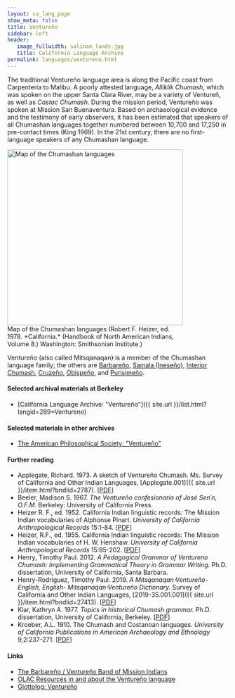 ```yaml
---
layout: ca_lang_page
show_meta: false
title: Ventureño
sidebar: left
header:
   image_fullwidth: salinan_lands.jpg
   title: California Language Archive
permalink: languages/ventureno.html
---
```


The traditional Ventureño language area is along the Pacific coast from Carpenteria to Malibu. A poorly attested language, *Alliklik Chumash*, which was spoken on the upper Santa Clara River, may be a variety of Ventureñ, as well as *Castac Chumash*. During the mission period, Ventureño was spoken at Mission San Buenaventura. Based on archaeological evidence and the testimony of early observers, it has been estimated that speakers of all Chumashan languages together numbered between 10,700 and 17,250 in pre-contact times (King 1969). In the 21st century, there are no first-language speakers of any Chumashan language.

<div class="image fit right" style="width: 400px;">
<a href="https://berkeley.box.com/v/chumashan-languages-map"><img alt="Map of the Chumashan languages" src="{{ site.urlimg }}/chumashan-languages-map-small.jpg" width="400px"/></a>
<div class="caption">
Map of the Chumashan languages (Robert F. Heizer, ed. 1978. *California.* (Handbook of North American Indians, Volume 8.) Washington: Smithsonian Institute.)
</div>
</div>

Ventureño (also called Mitsqanaqan̓) is a member of the Chumashan language family; the others are [Barbareño](barbareno.html), [Samala (Ineseño)](ineseno.html), [Interior Chumash](interior-chumash.html), [Cruzeño](island-chumash.html), [Obispeño](obispeno.html), and [Purisimeño](purisimeno.html).

#### Selected archival materials at Berkeley

* [California Language Archive: "Ventureño"]({{ site.url }}/list.html?langid=289=Ventureno)

#### Selected materials in other archives

* [The American Philosophical Society: "Ventureño"](https://indigenousguide.amphilsoc.org/search?f%5B0%5D=guide_language_content_title%3AVenture%C3%B1o)

#### Further reading

* Applegate, Richard. 1973. A sketch of Ventureño Chumash. Ms. Survey of California and Other Indian Languages, [Applegate.001]({{ site.url }}/item.html?bndlid=2787). [[PDF](https://berkeley.box.com/v/applegate-001)]
* Beeler, Madison S. 1967. *The Ventureño confesionario of José Sen´n, O.F.M.* Berkeley: University of California Press.
* Heizer R. F., ed. 1952. California Indian linguistic records: The Mission Indian vocabularies of Alphonse Pinart. *University of California Anthropological Records* 15:1-84. [[PDF](http://digitalassets.lib.berkeley.edu/anthpubs/ucb/text/ucar015-001.pdf)]
* Heizer, R.F., ed. 1955. California Indian linguistic records: The Mission Indian vocabularies of H. W. Henshaw. *University of California Anthropological Records* 15:85-202. [[PDF](http://digitalassets.lib.berkeley.edu/anthpubs/ucb/text/ucar015-002.pdf)]
* Henry, Timothy Paul. 2012. *A Pedagogical Grammar of Ventureno Chumash: Implementing Grammatical Theory in Grammar Writing.* Ph.D. dissertation, University of California, Santa Barbara.
* Henry-Rodriguez, Timothy Paul. 2019. *A Mitsqanaqan̓ Ventureño-English, English- Mitsqanaqan̓ Ventureño Dictionary.* Survey of California and Other Indian Languages, [2019-35.001.001]({{ site.url }}/item.html?bndlid=27413). [[PDF](https://berkeley.app.box.com/s/j9nhmooog84k2tfful4qto528at7e0vn/file/546339675525)]
* Klar, Kathryn A. 1977. *Topics in historical Chumash grammar.* Ph.D. dissertation, University of California, Berkeley. [[PDF](https://escholarship.org/uc/item/31t2k96m)]
* Kroeber, A.L. 1910. The Chumash and Costanoan languages. *University of California Publications in American Archaeology and Ethnology* 9,2:237-271. [[PDF](https://digitalassets.lib.berkeley.edu/anthpubs/ucb/text/ucp009-004.pdf)]

#### Links

* [The Barbareño / Ventureño Band of Mission Indians](https://www.bvbmi.com/)
* [OLAC Resources in and about the Ventureño language](http://www.language-archives.org/language/veo)
* [Glottolog: Ventureño](https://glottolog.org/resource/languoid/id/vent1242)

